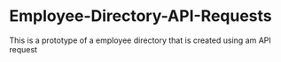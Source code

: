 # Employee-Directory-API-Requests
 This is a prototype of a employee directory that is created using am API request
